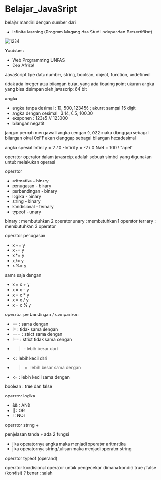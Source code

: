 # Belajar_JavaSript

belajar mandiri dengan sumber dari 
- infinite learning (Program Magang dan Studi Independen Bersertifikat)

![1234](https://github.com/halonoer/Belajar_JavaScript/assets/136947430/726359ca-38fe-4e6c-927a-4c6b1ceafcab)

Youtube : 
- Web Programming UNPAS
- Dea Afrizal

JavaScript 
tipe data
number, string, boolean, object, function, undefined

tidak ada integer atau bilangan bulat, yang ada floating point
ukuran angka yang bisa disimpan oleh javascript 64 bit


angka
- angka tanpa desimal : 10, 500, 123456 ; akurat sampai 15 digit
- angka dengan desimal : 3.14, 0.5, 100.00
- eksponen : 123e5 // 123000
- bilangan negatif

jangan pernah mengawali angka dengan 0, 
022 maka dianggap sebagai bilangan oktal
0xFF akan dianggap sebagai bilangan hexadesimal

angka spesial
Infinity = 2 / 0
-Infinity = -2 / 0
NaN = 100 / "apel"

operator
operator dalam javasrcipt adalah sebuah simbol yang digunakan untuk melakukan operasi

operator
- aritmatika - binary
- penugasan - binary
- perbandingan - binary
- logika - binary
- string - binary
- kondisional - ternary
- typeof - unary

binary : membutuhkan 2 operator
unary : membutuhkan 1 operator
ternary : membutuhkan 3 operator

operator penugasan
- x += y
- x -= y
- x *= y
- x /= y
- x %= y

sama saja dengan 
- x = x + y
- x = x - y
- x = x * y
- x = x / y
- x = x % y

operator perbandingan / comparison
- ==  : sama dengan 
- !=  : tidak sama dengan
- === : strict sama dengan 
- !== : strict tidak sama dengan
- >   : lebih besar dari
- <   : lebih kecil dari
- >=  : lebih besar sama dengan
- <=  : lebih kecil sama dengan

boolean : true dan false

operator logika 
- && : AND
- || : OR
- !  : NOT

operator string 
+

penjelasan tanda + ada 2 fungsi 
- jika operatornya angka maka menjadi operator aritmatika
- jika operatornya string/tulisan maka menjadi operator string

operator typeof (operand)

operator kondisional
operator untuk pengecekan dimana kondisi true / false
(kondisi) ? benar : salah
